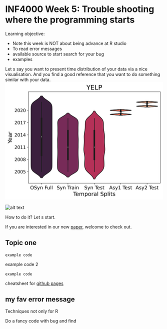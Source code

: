 # INF4000 Week 5: Trouble shooting where the programming starts

Learning objective:
* Note this week is NOT about being advance at R studio
* To read error messages
* available source to start search for your bug
* examples


Let s say you want to present time distribution of your data via a nice visualisation. And you find a good reference that you want to do something similar with your data. 
![alt text](https://github.com/casszhao/INF4000.github.io/blob/main/yelp_vio.png "Logo Title Text 1")

![alt text][logo]

[logo]: [https://github.com/casszhao/INF4000.github.io/blob/main/yelp_vio.png "Logo Title Text 2"
How to do it? Let s start.

If you are interested in our new [paper](https://arxiv.org/pdf/2210.09197.pdf), welcome to check out.
## Topic one

```example code```

example code 2
```
example code
```

cheatsheet for [github pages](https://github.com/adam-p/markdown-here/wiki/Markdown-Cheatsheet)

## my fav error message

Techniques not only for R

Do a fancy code with bug and find 



